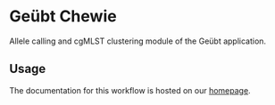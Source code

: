 # Geübt Chewie

Allele calling and cgMLST clustering module of the Geübt application.

## Usage

The documentation for this workflow is hosted on our [homepage](https://nrw-geubt.github.io/geuebt-validate/).
